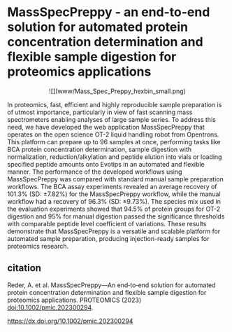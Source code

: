 # MassSpecPreppy - an end-to-end solution for automated protein concentration determination and flexible sample digestion for proteomics applications

<center>
![](www/Mass_Spec_Preppy_hexbin_small.png)
</center>

In proteomics, fast, efficient and highly reproducible sample preparation is of utmost importance, particularly in view of fast scanning mass spectrometers enabling analyses of large sample series. To address this need, we have developed the web application MassSpecPreppy that operates on the open science OT-2 liquid handling robot from Opentrons. This platform can prepare up to 96 samples at once, performing tasks like BCA protein concentration determination, sample digestion with normalization, reduction/alkylation and peptide elution into vials or loading specified peptide amounts onto Evotips in an automated and flexible manner. The performance of the developed workflows using MassSpecPreppy was compared with standard manual sample preparation workflows. The BCA assay experiments revealed an average recovery of 101.3% (SD: ±7.82%) for the MassSpecPreppy workflow, while the manual workflow had a recovery of 96.3% (SD: ±9.73%). The species mix used in the evaluation experiments showed that 94.5% of protein groups for OT-2 digestion and 95% for manual digestion passed the significance thresholds with comparable peptide level coefficient of variations. These results demonstrate that MassSpecPreppy is a versatile and scalable platform for automated sample preparation, producing injection-ready samples for proteomics research.

## citation

Reder, A. et al. MassSpecPreppy—An end‐to‐end solution for automated protein concentration determination and flexible sample digestion for proteomics applications. PROTEOMICS (2023) <doi:10.1002/pmic.202300294>.

<https://dx.doi.org/10.1002/pmic.202300294>
